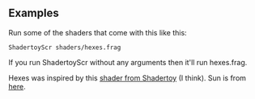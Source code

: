 ## Examples
Run some of the shaders that come with this like this:
```
ShadertoyScr shaders/hexes.frag
```
If you run ShadertoyScr without any arguments then it'll run hexes.frag.

Hexes was inspired by this [shader from Shadertoy](https://www.shadertoy.com/view/Xd2GR3) (I think).
Sun is from [here](https://www.shadertoy.com/view/4lfSzS).
